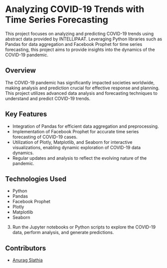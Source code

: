 
#  Analyzing COVID-19 Trends with Time Series Forecasting

This project focuses on analyzing and predicting COVID-19 trends using abstract data provided by INTELLIPAAT. Leveraging Python libraries such as Pandas for data aggregation and Facebook Prophet for time series forecasting, this project aims to provide insights into the dynamics of the COVID-19 pandemic.

## Overview

The COVID-19 pandemic has significantly impacted societies worldwide, making analysis and prediction crucial for effective response and planning. This project utilizes advanced data analysis and forecasting techniques to understand and predict COVID-19 trends.

## Key Features

- Integration of Pandas for efficient data aggregation and preprocessing.
- Implementation of Facebook Prophet for accurate time series forecasting of COVID-19 cases.
- Utilization of Plotly, Matplotlib, and Seaborn for interactive visualizations, enabling dynamic exploration of COVID-19 data dynamics.
- Regular updates and analysis to reflect the evolving nature of the pandemic.

## Technologies Used

- Python
- Pandas
- Facebook Prophet
- Plotly
- Matplotlib
- Seaborn

3. Run the Jupyter notebooks or Python scripts to explore the COVID-19 data, perform analysis, and generate predictions.

## Contributors

- [Anurag Slathia](https://github.com/anuragslathia)


